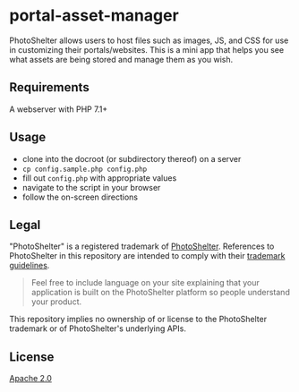 # portal-asset-manager

PhotoShelter allows users to host files such as images, JS, and CSS for use in customizing their portals/websites. This is a mini app that helps you see what assets are being stored and manage them as you wish.

## Requirements

A webserver with PHP 7.1+

## Usage

* clone into the docroot (or subdirectory thereof) on a server
* `cp config.sample.php config.php`
* fill out `config.php` with appropriate values
* navigate to the script in your browser
* follow the on-screen directions

## Legal

"PhotoShelter" is a registered trademark of [PhotoShelter](https://www.photoshelter.com/). References to PhotoShelter in this repository are intended to comply with their [trademark guidelines](https://www.photoshelter.com/support/trademark). 

> Feel free to include language on your site explaining that your application is built on the PhotoShelter platform so people understand your product.

This repository implies no ownership of or license to the PhotoShelter trademark or of PhotoShelter's underlying APIs.

## License

[Apache 2.0](http://www.apache.org/licenses/LICENSE-2.0)
